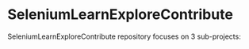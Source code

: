 SeleniumLearnExploreContribute
==============================

SeleniumLearnExploreContribute repository focuses on 3 sub-projects:
